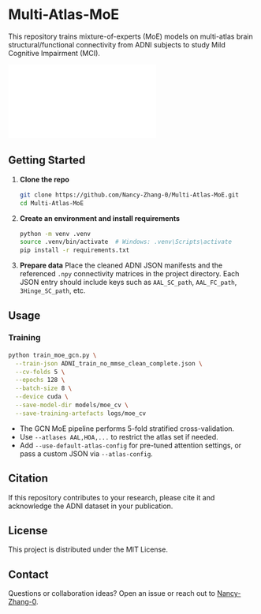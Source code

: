 # Multi-Atlas-MoE

This repository trains mixture-of-experts (MoE) models on multi-atlas brain structural/functional connectivity from ADNI subjects to study Mild Cognitive Impairment (MCI). 

![Multi-Atlas MoE overview](Model/MultiAtlas.pdf)

## Getting Started

1. **Clone the repo**
   ```bash
   git clone https://github.com/Nancy-Zhang-0/Multi-Atlas-MoE.git
   cd Multi-Atlas-MoE
   ```

2. **Create an environment and install requirements**
   ```bash
   python -m venv .venv
   source .venv/bin/activate  # Windows: .venv\Scripts\activate
   pip install -r requirements.txt
   ```

3. **Prepare data**
   Place the cleaned ADNI JSON manifests and the referenced `.npy` connectivity matrices in the project directory. Each JSON entry should include keys such as `AAL_SC_path`, `AAL_FC_path`, `3Hinge_SC_path`, etc.

## Usage

### Training
```bash
python train_moe_gcn.py \
  --train-json ADNI_train_no_mmse_clean_complete.json \
  --cv-folds 5 \
  --epochs 128 \
  --batch-size 8 \
  --device cuda \
  --save-model-dir models/moe_cv \
  --save-training-artefacts logs/moe_cv
```
- The GCN MoE pipeline performs 5-fold stratified cross-validation.
- Use `--atlases AAL,HOA,...` to restrict the atlas set if needed.
- Add `--use-default-atlas-config` for pre-tuned attention settings, or pass a custom JSON via `--atlas-config`.

## Citation

If this repository contributes to your research, please cite it and acknowledge the ADNI dataset in your publication.

## License

This project is distributed under the MIT License.

## Contact

Questions or collaboration ideas? Open an issue or reach out to [Nancy-Zhang-0](https://github.com/Nancy-Zhang-0).

